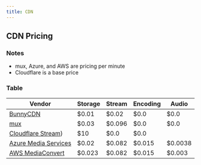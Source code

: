 ```yaml
---
title: CDN
---
```


## CDN Pricing
### Notes
- mux, Azure, and AWS are pricing per minute
- Cloudflare is a base price

### Table
| Vendor | Storage | Stream | Encoding | Audio |
| - | - | - | - | - |
| [BunnyCDN](https://bunny.net/pricing/stream/) | $0.01 | $0.02 | $0.0 | $0.0 |
| [mux](https://www.mux.com/pricing/video) | $0.03 | $0.096 | $0.0 | $0.0 |
| [Cloudflare Stream](https://www.cloudflare.com/products/cloudflare-stream/)) | $10 | $0.0 | $0.0 | 
| [Azure Media Services](https://azure.microsoft.com/en-us/pricing/details/media-services/) | $0.02 | $0.082 | $0.015 | $0.0038 |
| [AWS MediaConvert](https://aws.amazon.com/mediaconvert/pricing/) | $0.023| $0.082 | $0.015 | $0.003 |